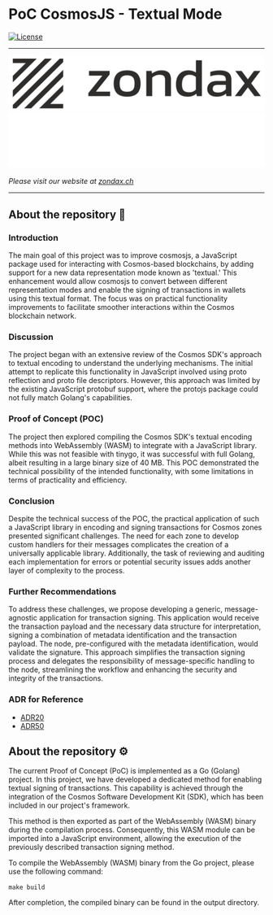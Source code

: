 # PoC CosmosJS - Textual Mode
[![License](https://img.shields.io/badge/License-Apache%202.0-blue.svg)](https://opensource.org/licenses/Apache-2.0)

---

![zondax_light](docs/assets/zondax_light.png#gh-light-mode-only)
![zondax_dark](docs/assets/zondax_dark.png#gh-dark-mode-only)

_Please visit our website at [zondax.ch](https://www.zondax.ch)_

---

## About the repository :book:

### Introduction
The main goal of this project was to improve cosmosjs, a JavaScript package used for interacting with Cosmos-based blockchains, by adding support for a new data representation mode known as 'textual.' 
This enhancement would allow cosmosjs to convert between different representation modes and enable the signing of transactions in wallets using this textual format. 
The focus was on practical functionality improvements to facilitate smoother interactions within the Cosmos blockchain network.

### Discussion
The project began with an extensive review of the Cosmos SDK's approach to textual encoding to understand the underlying mechanisms. 
The initial attempt to replicate this functionality in JavaScript involved using proto reflection and proto file descriptors. 
However, this approach was limited by the existing JavaScript protobuf support, where the protojs package could not fully match Golang's capabilities.

### Proof of Concept (POC)
The project then explored compiling the Cosmos SDK's textual encoding methods into WebAssembly (WASM) to integrate with a JavaScript library. 
While this was not feasible with tinygo, it was successful with full Golang, albeit resulting in a large binary size of 40 MB. 
This POC demonstrated the technical possibility of the intended functionality, with some limitations in terms of practicality and efficiency.

### Conclusion
Despite the technical success of the POC, the practical application of such a JavaScript library in encoding and signing transactions for Cosmos zones presented significant challenges. 
The need for each zone to develop custom handlers for their messages complicates the creation of a universally applicable library. 
Additionally, the task of reviewing and auditing each implementation for errors or potential security issues adds another layer of complexity to the process.

### Further Recommendations
To address these challenges, we propose developing a generic, message-agnostic application for transaction signing. 
This application would receive the transaction payload and the necessary data structure for interpretation, signing a combination of metadata identification and the transaction payload. 
The node, pre-configured with the metadata identification, would validate the signature. This approach simplifies the transaction signing process and delegates 
the responsibility of message-specific handling to the node, streamlining the workflow and enhancing the security and integrity of the transactions.

### ADR for Reference
- [ADR20](https://docs.cosmos.network/main/build/architecture/adr-020-protobuf-transaction-encoding)
- [ADR50](https://docs.cosmos.network/main/build/architecture/adr-050-sign-mode-textual)


## About the repository :gear:
The current Proof of Concept (PoC) is implemented as a Go (Golang) project. In this project, we have developed a dedicated method for enabling textual signing of transactions. 
This capability is achieved through the integration of the Cosmos Software Development Kit (SDK), which has been included in our project's framework.

This method is then exported as part of the WebAssembly (WASM) binary during the compilation process. 
Consequently, this WASM module can be imported into a JavaScript environment, allowing the execution of the previously described transaction signing method.

To compile the WebAssembly (WASM) binary from the Go project, please use the following command:
```
make build
```

After completion, the compiled binary can be found in the output directory.

